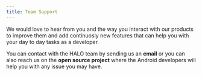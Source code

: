 ```yaml
---
title: Team Support
---
```


We would love to hear from you and the way you interact with our products to improve them and add continuosly new 
features that can help you with your day to day tasks as a developer. 

You can contact with the HALO team by sending us an **email** or you can also reach us on the
**open source project** where the Android developers will help you with any issue you may have.

<a href="https://github.com/mobgen/halo-android">
<span class="fa-stack fa-2x">
        <i class="fa fa-circle fa-stack-2x text-primary"></i>
        <i class="fa fa-github fa-stack-1x fa-inverse"></i>
</span>
</a>
<a class="email" title="Submit feedback" href="#" onclick="javascript:window.location='mailto:{{site.feedback_email}}?subject={{site.feedback_subject_line}} feedback&body=I have some feedback about the {{page.title}} page: ' + window.location.href;">
<span class="fa-stack fa-2x">
        <i class="fa fa-circle fa-stack-2x text-primary"></i>
        <i class="fa fa-envelope fa-stack-1x fa-inverse"></i>
</span>
</a>